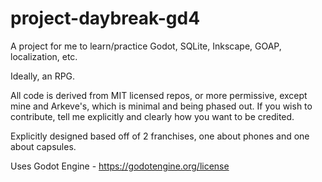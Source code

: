 # project-daybreak-gd4
A project for me to learn/practice Godot, SQLite, Inkscape, GOAP, localization, etc.

Ideally, an RPG.

All code is derived from MIT licensed repos, or more permissive, except mine and Arkeve's, which is minimal and being phased out.
If you wish to contribute, tell me explicitly and clearly how you want to be credited.

Explicitly designed based off of 2 franchises, one about phones and one about capsules.

Uses Godot Engine - https://godotengine.org/license
